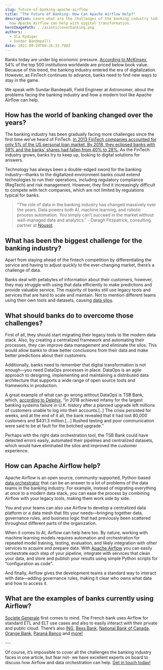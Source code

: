 ```yaml
---
slug: future-of-banking-apache-airflow
title: "The Future of Banking: How Can Apache Airflow Help?"
description: Learn what are the challenges of the banking industry today, and
  how Apache Airflow can help with digital transformation.
heroImagePath: ../assets/coverbanking.png
authors:
  - Ula Rydiger
  - Sundar Bandepalli
date: 2021-09-29T09:26:33.790Z
---
```

Banks today are under big economic pressure. [According to McKinsey,](https://www.mckinsey.com/industries/financial-services/our-insights/analytics-in-banking-time-to-realize-the-value) 54% of the top 500 institutions worldwide are priced below book value. Because of this trend, the banking industry entered the era of digitalization. However, as FinTech continues to advance, banks need to find new ways to stay in the game.

We speak with Sundar Bandepalli, Field Engineer at Astronomer, about the problems facing the banking industry and how a modern tool like Apache Airflow can help.

## How has the world of banking changed over the years?

The banking industry has been gradually facing more challenges since the first time we’ve heard of FinTech. [In 2013 FinTech companies accounted for only 5% of the US personal loan market. By 2018, they eclipsed banks with 38% and the banks’ shares had fallen from 40% to 28%.](https://www.stlouisfed.org/on-the-economy/2021/april/banks-challenges-fintech-disruption) As the FinTech industry grows, banks try to keep up, looking to digital solutions for answers.

Technology has always been a double-edged sword for the banking industry—thanks to the digitalized environment banks could extend technologies to run their operations, including regulatory compliance (RegTech) and risk management. However, they find it increasingly difficult to compete with tech companies, which are not limited by regulations typical for banks. 

> “The role of data in the banking industry has changed massively over the years. Data powers both AI, machine learning, and robotic process automation. You simply can’t succeed in the market without well-managed data and analytics.” - Daragh Fitzpatrick, consulting partner at [Nousot](https://nousot.com/).

## What has been the biggest challenge for the banking industry?

Apart from staying ahead of the fintech competition by differentiating the service and having to adjust quickly to the ever-changing market, there’s a challenge of data. 

Banks deal with petabytes of information about their customers, however, they may struggle with using that data efficiently to make predictions and provide valuable service. The majority of banks still use legacy tools and services that are hard to scale and maintain. Not to mention different teams using their own tools and datasets, causing [data silos](https://www.astronomer.io/blog/data-silos-what-are-they-how-to-fix-them). 

## What should banks do to overcome those challenges?

First of all, they should start migrating their legacy tools to the modern data stack. Also, by creating a centralized framework and automating their processes, they can improve data management and eliminate the silos. This would allow banks to draw better conclusions from their data and make better predictions about their customers. 

Additionally, banks need to remember that digital transformation is not enough—you need DataOps processes in place. DataOps is an agile approach to designing, implementing and maintaining a distributed data architecture that supports a wide range of open source tools and frameworks in production. 

A great example of what can go wrong without DataOps is TSB Bank, which, [according to Delphix,](https://www.delphix.com/blog/banks-need-dataops-to-succeed-digital) “in 2018 achieved infamy for the largest banking systems failure in U.K. history after a planned upgrade left millions of customers unable to log into their accounts.\[..] The crisis persisted for weeks, and at the end of it all, the bank revealed that it had lost 80,000 customers and $431.3 million.\[...] Rushed testing and poor communication were said to be at fault for the botched upgrade.” 

Perhaps with the right data orchestration tool, the TSB Bank could have detected errors easily, automated their pipelines and centralized datasets, which would have eliminated the silos and improved the customer experience. 

## How can Apache Airflow help?

Apache Airflow is an open source, community-supported, Python-based [data orchestrator](https://www.astronomer.io/blog/what-is-data-orchestration) that can be an answer to a lot of problems of the data teams in the banking industry. For example, instead of migrating everything at once to a modern data stack, you can ease the process by combining Airflow with your legacy tools, making them work side by side.

You and your teams can also use Airflow to develop a centralized data platform or a data mesh that fits your needs—bringing together data, governance rules, and business logic that had previously been scattered throughout different parts of the organization.

When it comes to AI, Airflow can help here too. By nature, working with machine learning models requires automation and orchestration for repeated model training, testing, evaluation, and likely integration with other services to acquire and prepare data. With [Apache Airflow](https://www.astronomer.io/airflow/) you can easily orchestrate each step of your pipeline, integrate with services that clean your data, and store and publish your results using simple Python scripts for “configuration as code”.

And finally, Airflow gives the development teams a standard way to interact with data—adding governance rules, making it clear who owns what data and how to access it. 

## What are the examples of banks currently using Airflow?

[Societe Generale](https://www.astronomer.io/blog/data-orchestration-societe-generale) first comes to mind. The French bank uses Airflow for standard ETL and ELT use cases and also to easily interact with their private and public cloud. There’s also [ING,](https://www.ing.com/Home.htm) [Bexs Bank](https://www.bexs.com.br/en), [National Bank of Canada](https://nbc.ca/), [Orange Bank,](https://www.orangebank.fr/) [Paraná Banco](https://paranabanco.com.br/) and [more!](https://github.com/apache/airflow/blob/main/INTHEWILD.md)

\---

Of course, it’s impossible to cover all the challenges the banking industry faces in one article, but fear not- we have excellent experts on board to discuss how Airflow and data orchestration can help. [Get in touch today!](https://www.astronomer.io/get-astronomer)